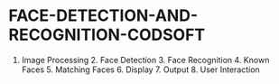 # FACE-DETECTION-AND-RECOGNITION-CODSOFT
1. Image Processing 2. Face Detection 3. Face Recognition 4. Known Faces 5. Matching Faces 6. Display 7. Output 8. User Interaction
